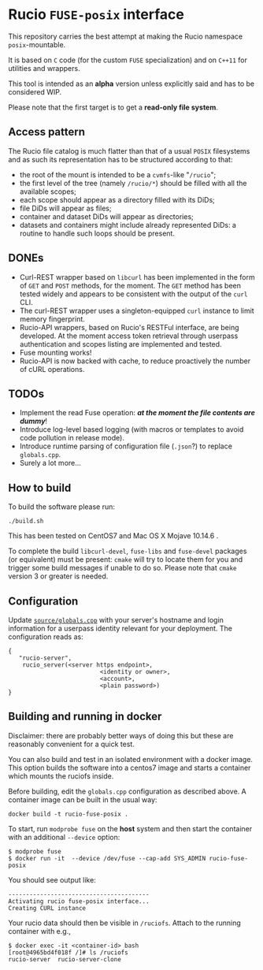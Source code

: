 # Rucio `FUSE-posix` interface

This repository carries the best attempt at making the Rucio namespace `posix`-mountable.

It is based on `C` code (for the custom `FUSE` specialization) and on `C++11` for utilities and wrappers.

This tool is intended as an **alpha** version unless explicitly said and has to be considered WIP.

Please note that the first target is to get a **read-only file system**.

## Access pattern
The Rucio file catalog is much flatter than that of a usual `POSIX` filesystems and as such its representation has to be structured according to that:

- the root of the mount is intended to be a `cvmfs`-like "`/rucio`";
- the first level of the tree (namely `/rucio/*`) should be filled with all the available scopes;
- each scope should appear as a directory filled with its DiDs;
- file DiDs will appear as files;
- container and dataset DiDs will appear as directories;
- datasets and containers might include already represented DiDs: a routine to handle such loops should be present.

## DONEs
- Curl-REST wrapper based on `libcurl` has been implemented in the form of `GET` and `POST` methods, for the moment. The `GET` method has been tested widely and appears to be consistent with the output of the `curl` CLI.
- The curl-REST wrapper uses a singleton-equipped `curl` instance to limit memory fingerprint.
- Rucio-API wrappers, based on Rucio's RESTFul interface, are being developed. At the moment access token retrieval through userpass authentication and scopes listing are implemented and tested.
- Fuse mounting works!
- Rucio-API is now backed with cache, to reduce proactively the number of cURL operations.

## TODOs
- Implement the read Fuse operation: ***at the moment the file contents are dummy***!
- Introduce log-level based logging (with macros or templates to avoid code pollution in release mode).
- Introduce runtime parsing of configuration file (`.json`?) to replace `globals.cpp`.
- Surely a lot more...

## How to build

To build the software please run:

```[shell]
./build.sh
```

This has been tested on CentOS7 and Mac OS X Mojave 10.14.6 .

To complete the build `libcurl-devel`, `fuse-libs` and `fuse-devel` packages (or equivalent) must be present:
`cmake` will try to locate them for you and trigger some build messages if unable to do so.
Please note that `cmake` version 3 or greater is needed.

## Configuration
Update [`source/globals.cpp`](https://github.com/rucio/fuse-posix/blob/master/source/globals.cpp#L7) with your server's hostname and login
information for a userpass identity relevant for your deployment.  The configuration reads as:
```
{
   "rucio-server",
    rucio_server(<server https endpoint>,
                          <identity or owner>,
                          <account>,
                          <plain password>)
}
```


## Building and running in docker
Disclaimer: there are probably better ways of doing this but these are reasonably convenient for a quick test.

You can also build and test in an isolated environment with a docker image.
This option builds the software into a centos7 image and starts a container
which mounts the ruciofs inside.

Before building, edit the `globals.cpp` configuration as described above.  A container image can be built in the usual way:
```
docker build -t rucio-fuse-posix .
```

To start, run `modprobe fuse` on the **host** system and then start the
container with an additional `--device` option:
```
$ modprobe fuse
$ docker run -it  --device /dev/fuse --cap-add SYS_ADMIN rucio-fuse-posix
```
You should see output like:
```
----------------------------------------
Activating rucio fuse-posix interface...
Creating CURL instance
```
Your rucio data should then be visible in `/ruciofs`.  Attach to the running container with e.g.,
```
$ docker exec -it <container-id> bash
[root@4965bd4f018f /]# ls /ruciofs
rucio-server  rucio-server-clone
```

